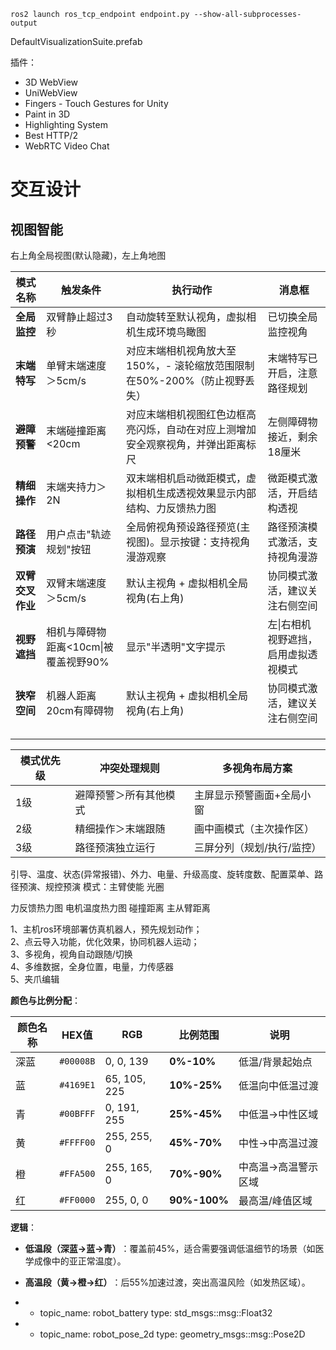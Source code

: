 ```shell
ros2 launch ros_tcp_endpoint endpoint.py --show-all-subprocesses-output
```

DefaultVisualizationSuite.prefab

插件：
- 3D WebView
- UniWebView
- Fingers - Touch Gestures for Unity
- Paint in 3D
- Highlighting System
- Best HTTP/2
- WebRTC Video Chat

# 交互设计

## 视图智能
右上角全局视图(默认隐藏)，左上角地图

| 模式名称        | 触发条件                    | 执行动作                                        | 消息框                 |
| ----------- | ----------------------- | ------------------------------------------- | ------------------- |
| ​**全局监控**   | 双臂静止超过3秒                | 自动旋转至默认视角，虚拟相机生成环境鸟瞰图                       | 已切换全局监控视角           |
| ​**末端特写**   | 单臂末端速度＞5cm/s            | 对应末端相机视角放大至150%，- 滚轮缩放范围限制在50%-200%（防止视野丢失） | 末端特写已开启，注意路径规划      |
| ​**避障预警**   | 末端碰撞距离<20cm             | 对应末端相机视图红色边框高亮闪烁，自动在对应上测增加安全观察视角，并弹出距离标尺    | 左侧障碍物接近，剩余18厘米      |
| ​**精细操作**   | 末端夹持力＞2N                | 双末端相机启动微距模式，虚拟相机生成透视效果显示内部结构、力反馈热力图         | 微距模式激活，开启结构透视       |
| ​**路径预演**   | 用户点击"轨迹规划"按钮            | 全局俯视角预设路径预览(主视图)。显示按键：支持视角漫游观察              | 路径预演模式激活，支持视角漫游     |
| ​**双臂交叉作业** | 双臂末端速度＞5cm/s            | 默认主视角 + 虚拟相机全局视角(右上角)                       | 协同模式激活，建议关注右侧空间     |
| **视野遮挡**    | 相机与障碍物距离<10cm\|被覆盖视野90% | 显示"半透明"文字提示                                 | 左\|右相机视野遮挡，启用虚拟透视模式 |
| ​**狭窄空间**   | 机器人距离20cm有障碍物           | 默认主视角 + 虚拟相机全局视角(右上角)                       | 协同模式激活，建议关注右侧空间     |
|             |                         |                                             |                     |
|             |                         |                                             |                     |
|             |                         |                                             |                     |

| 模式优先级 | 冲突处理规则      | 多视角布局方案        |
| ----- | ----------- | -------------- |
| 1级    | 避障预警＞所有其他模式 | 主屏显示预警画面+全局小窗  |
| 2级    | 精细操作＞末端跟随   | 画中画模式（主次操作区）   |
| 3级    | 路径预演独立运行    | 三屏分列（规划/执行/监控） |

引导、温度、状态(异常报错)、外力、电量、升级高度、旋转度数、配置菜单、路径预演、规控预演
模式：主臂使能
光圈

力反馈热力图
电机温度热力图
碰撞距离
主从臂距离



1、主机ros环境部署仿真机器人，预先规划动作；  
2、点云导入功能，优化效果，协同机器人运动；  
3、多视角，视角自动跟随/切换  
4、多维数据，全身位置，电量，力传感器  
5、夹爪编辑


**颜色与比例分配​**​：

| 颜色名称 | HEX值      | RGB          | 比例范围             | 说明         |
| ---- | --------- | ------------ | ---------------- | ---------- |
| 深蓝   | `#00008B` | 0, 0, 139    | ​**​0%-10%​**​   | 低温/背景起始点   |
| 蓝    | `#4169E1` | 65, 105, 225 | ​**​10%-25%​**​  | 低温向中低温过渡   |
| 青    | `#00BFFF` | 0, 191, 255  | ​**​25%-45%​**​  | 中低温→中性区域   |
| 黄    | `#FFFF00` | 255, 255, 0  | ​**​45%-70%​**​  | 中性→中高温过渡   |
| 橙    | `#FFA500` | 255, 165, 0  | ​**​70%-90%​**​  | 中高温→高温警示区域 |
| 红    | `#FF0000` | 255, 0, 0    | ​**​90%-100%​**​ | 最高温/峰值区域   |

​**​逻辑​**​：
- ​**​低温段（深蓝→蓝→青）​**​：覆盖前45%，适合需要强调低温细节的场景（如医学成像中的亚正常温度）。
- ​**​高温段（黄→橙→红）​**​：后55%加速过渡，突出高温风险（如发热区域）。


- - topic_name: robot_battery type: std_msgs::msg::Float32
- - topic_name: robot_pose_2d type: geometry_msgs::msg::Pose2D

